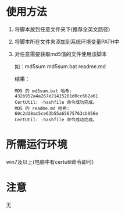 # 使用方法
1. 将脚本放到任意文件夹下(推荐全英文路径)
2. 将脚本所在文件夹添加到系统环境变量PATH中
3. 对任意需要获取md5值的文件使用该脚本

   如：md5sum md5sum.bat readme.md

   结果：
    ```
    MD5 的 md5sum.bat 哈希:
    432b952a4a267e21415281d0cc662a61
    CertUtil: -hashfile 命令成功完成。
    MD5 的 readme.md 哈希:
    60c2dd8ac5ce63b55a65675763cb956e
    CertUtil: -hashfile 命令成功完成。
    ```


# 所需运行环境
win7及以上(电脑中有certutil命令即可)

# 注意
无

